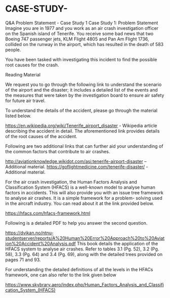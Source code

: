 # CASE-STUDY-

Q&A
Problem Statement - Case Study 1
Case Study 1: Problem Statement
Imagine you are in 1977 and you work as an air crash investigation officer on the Spanish island of Tenerife. You receive some bad news that two Boeing 747 passenger jets, KLM Flight 4805 and Pan Am Flight 1736, collided on the runway in the airport, which has resulted in the death of 583 people.

 

You have been tasked with investigating this incident to find the possible root causes for the crash. 

 

Reading Material

We request you to go through the following link to understand the scenario of the airport and the disaster; it includes a detailed list of the events and the measures that were taken by the investigation board to ensure air safety for future air travel.

 

To understand the details of the accident, please go through the material listed below.

https://en.wikipedia.org/wiki/Tenerife_airport_disaster - Wikipedia article describing the accident in detail.
The aforementioned link provides details of the root causes of the accident.

 

Following are two additional links that can further aid your understanding of the common factors that contribute to air crashes.

http://aviationknowledge.wikidot.com/asi:tenerife-airport-disaster – Additional material.
https://goflightmedicine.com/tenerife-disaster/ - Additional material.
 
For the air crash investigation, the Human Factors Analysis and Classification System (HFACS) is a well-known model to analyse human factors in accidents. This will also provide you with an issue tree framework to analyse air crashes. It is a simple framework for a problem- solving used in the aircraft industry. You can read about it at the link provided below. 

https://hfacs.com/hfacs-framework.html
 

Following is a detailed PDF to help you answer the second question. 

https://dvikan.no/ntnu-studentserver/reports/A%20Human%20Error%20Approach%20to%20Aviation%20Accident%20Analysis.pdf
This book details the application of the HFACS system to analyse air crashes. Refer to tables 3.1 (Pg. 52), 3.2 (Pg. 58), 3.3 (Pg. 64) and 3.4 (Pg. 69), along with the detailed trees provided on pages 71 and 93.
 

For understanding the detailed definitions of all the levels in the HFACs framework, one can also refer to the link given below

https://www.skybrary.aero/index.php/Human_Factors_Analysis_and_Classification_System_(HFACS)
